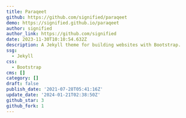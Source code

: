 ```yaml
---
title: Paraqeet
github: https://github.com/signified/paraqeet
demo: https://signified.github.io/paraqeet
author: signified
author_link: https://github.com/signified
date: 2023-11-30T10:10:54.632Z
description: A Jekyll theme for building websites with Bootstrap.
ssg:
  - Jekyll
css:
  - Bootstrap
cms: []
category: []
draft: false
publish_date: '2021-07-28T05:41:16Z'
update_date: '2024-01-21T02:38:50Z'
github_star: 3
github_fork: 1
---
```

